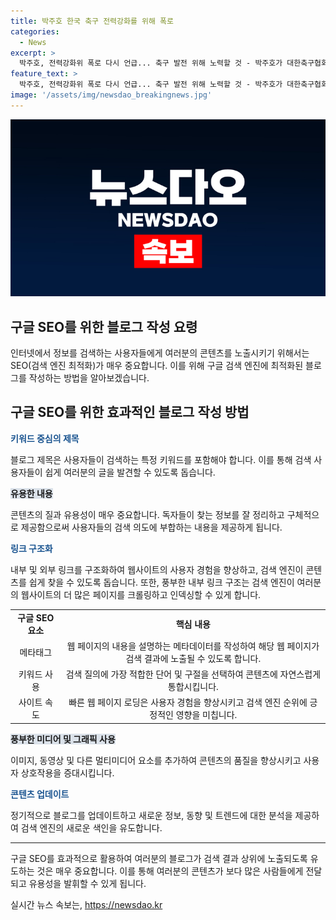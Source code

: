 ```yaml
---
title: 박주호 한국 축구 전력강화를 위해 폭로
categories:
  - News
excerpt: >
  박주호, 전력강화위 폭로 다시 언급... 축구 발전 위해 노력할 것 - 박주호가 대한축구협회의 감독 선임과 전력강화위 소속에 대한 아쉬움을 토로하고 축구 발전에 힘을 쓸 것이라고 밝혔다. 박주호는 홍감독의 선임과 관련하여 완전한 정보를 받지 못했다며 특히 전력강화위의 필요성에 대해 의심을 품고 있는 것으로 드러냈다. 대한축구협회와의 갈등 속에서 박주호는 한국 축구의 발전을 위해 노력함과 동시에 협회의 변화를 강조했다.
feature_text: >
  박주호, 전력강화위 폭로 다시 언급... 축구 발전 위해 노력할 것 - 박주호가 대한축구협회의 감독 선임과 전력강화위 소속에 대한 아쉬움을 토로하고 축구 발전에 힘을 쓸 것이라고 밝혔다. 박주호는 홍감독의 선임과 관련하여 완전한 정보를 받지 못했다며 특히 전력강화위의 필요성에 대해 의심을 품고 있는 것으로 드러냈다. 대한축구협회와의 갈등 속에서 박주호는 한국 축구의 발전을 위해 노력함과 동시에 협회의 변화를 강조했다.
image: '/assets/img/newsdao_breakingnews.jpg'
---
```


<p><img src="/assets/img/newsdao_breakingnews.jpg" alt="koreaapp 속보" /></p>

<h2 data-ke-size="size26">구글 SEO를 위한 블로그 작성 요령</h2>

<p data-ke-size="size16">인터넷에서 정보를 검색하는 사용자들에게 여러분의 콘텐츠를 노출시키기 위해서는 SEO(검색 엔진 최적화)가 매우 중요합니다. 이를 위해 구글 검색 엔진에 최적화된 블로그를 작성하는 방법을 알아보겠습니다. </p>

<h2 data-ke-size="size24">구글 SEO를 위한 효과적인 블로그 작성 방법</h2>

<p><b><span style="color: #1a5490;">키워드 중심의 제목</span></b></p>

<p data-ke-size="size16">블로그 제목은 사용자들이 검색하는 특정 키워드를 포함해야 합니다. 이를 통해 검색 사용자들이 쉽게 여러분의 글을 발견할 수 있도록 돕습니다.</p>

<p><b><span style="background-color: #21538527;">유용한 내용</span></b></p>

<p data-ke-size="size16">콘텐츠의 질과 유용성이 매우 중요합니다. 독자들이 찾는 정보를 잘 정리하고 구체적으로 제공함으로써 사용자들의 검색 의도에 부합하는 내용을 제공하게 됩니다.</p>

<p><b><span style="color: #1a5490;">링크 구조화</span></b></p>

<p data-ke-size="size16">내부 및 외부 링크를 구조화하여 웹사이트의 사용자 경험을 향상하고, 검색 엔진이 콘텐츠를 쉽게 찾을 수 있도록 돕습니다. 또한, 풍부한 내부 링크 구조는 검색 엔진이 여러분의 웹사이트의 더 많은 페이지를 크롤링하고 인덱싱할 수 있게 합니다.</p>

<table>
  <tbody>
    <tr>
      <td style="text-align: center; height: 17px;"><b>구글 SEO 요소</b></td>
      <td style="text-align: center; height: 17px;"><b>핵심 내용</b></td>
    </tr>
    <tr>
      <td style="text-align: center;">메타태그</td>
      <td style="text-align: center;">웹 페이지의 내용을 설명하는 메타데이터를 작성하여 해당 웹 페이지가 검색 결과에 노출될 수 있도록 합니다.</td>
    </tr>
    <tr>
      <td style="text-align: center;">키워드 사용</td>
      <td style="text-align: center;">검색 질의에 가장 적합한 단어 및 구절을 선택하여 콘텐츠에 자연스럽게 통합시킵니다.</td>
    </tr>
    <tr>
      <td style="text-align: center;">사이트 속도</td>
      <td style="text-align: center;">빠른 웹 페이지 로딩은 사용자 경험을 향상시키고 검색 엔진 순위에 긍정적인 영향을 미칩니다.</td>
    </tr>
  </tbody>
</table>

<p><b><span style="background-color: #21538527;">풍부한 미디어 및 그래픽 사용</span></b></p>

<p data-ke-size="size16">이미지, 동영상 및 다른 멀티미디어 요소를 추가하여 콘텐츠의 품질을 향상시키고 사용자 상호작용을 증대시킵니다.</p>

<p><b><span style="color: #1a5490;">콘텐츠 업데이트</span></b></p>

<p data-ke-size="size16">정기적으로 블로그를 업데이트하고 새로운 정보, 동향 및 트렌드에 대한 분석을 제공하여 검색 엔진의 새로운 색인을 유도합니다.</p>

<hr>

<p data-ke-size="size16">구글 SEO를 효과적으로 활용하여 여러분의 블로그가 검색 결과 상위에 노출되도록 유도하는 것은 매우 중요합니다. 이를 통해 여러분의 콘텐츠가 보다 많은 사람들에게 전달되고 유용성을 발휘할 수 있게 됩니다.</p>
실시간 뉴스 속보는, <a href="https://newsdao.kr" rel="dofollow">https://newsdao.kr</a>


